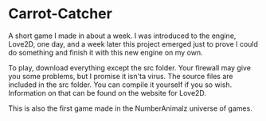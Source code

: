 # Carrot-Catcher

A short game I made in about a week.
I was introduced to the engine, Love2D, one day, and a week later this project emerged just to prove I could do something and finish it with this new engine on my own.

To play, download everything except the src folder. Your firewall may give you some problems, but I promise it isn'ta virus.
The source files are included in the src folder. You can compile it yourself if you so wish. Information on that can be found on the website for Love2D.

This is also the first game made in the NumberAnimalz universe of games.
